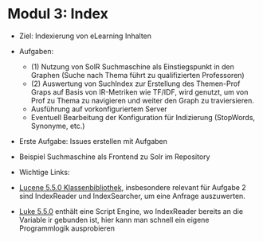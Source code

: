 # Modul 3: Index

- Ziel: Indexierung von eLearning Inhalten
- Aufgaben:
	- (1) Nutzung von SolR Suchmaschine als Einstiegspunkt in den Graphen (Suche nach Thema führt zu qualifizierten Professoren)
	- (2) Auswertung von SuchIndex zur Erstellung des Themen-Prof Graps auf Basis von IR-Metriken wie TF/IDF, wird genutzt, um von Prof zu Thema zu navigieren und weiter den Graph zu traviersieren.
	- Ausführung auf vorkonfiguriertem Server
	- Eventuell Bearbeitung der Konfiguration für Indizierung (StopWords, Synonyme, etc.)
	
- Erste Aufgabe: Issues erstellen mit Aufgaben

- Beispiel Suchmaschine als Frontend zu Solr im Repository

- Wichtige Links:
- [Lucene 5.5.0 Klassenbibliothek](http://lucene.apache.org/core/5_5_0/index.html), insbesondere relevant für Aufgabe 2 sind IndexReader und IndexSearcher, um eine Anfrage auszuwerten.
- [Luke 5.5.0](https://github.com/DmitryKey/luke/releases/tag/luke-5.5.0) enthält eine Script Engine, wo IndexReader bereits an die Variable ir gebunden ist, hier kann man schnell ein eigene Programmlogik ausprobieren
